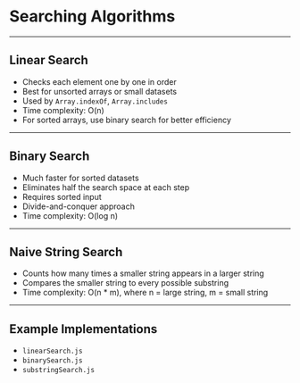 # Searching Algorithms

---

## Linear Search

- Checks each element one by one in order
- Best for unsorted arrays or small datasets
- Used by `Array.indexOf`, `Array.includes`
- Time complexity: O(n)
- For sorted arrays, use binary search for better efficiency

---

## Binary Search

- Much faster for sorted datasets
- Eliminates half the search space at each step
- Requires sorted input
- Divide-and-conquer approach
- Time complexity: O(log n)

---

## Naive String Search

- Counts how many times a smaller string appears in a larger string
- Compares the smaller string to every possible substring
- Time complexity: O(n \* m), where n = large string, m = small string

---

## Example Implementations

- `linearSearch.js`
- `binarySearch.js`
- `substringSearch.js`
